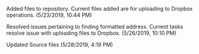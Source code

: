 Added files to repository. Current files added are for uploading to Dropbox operations. (5/23/2019, 10:44 PM)

Resolved issues pertaining to finding formatted address. Current tasks resolve issue with uploading files to Dropbox. (5/26/2019, 10:10 PM)

Updated Source files (5/28/2019, 4:19 PM)
